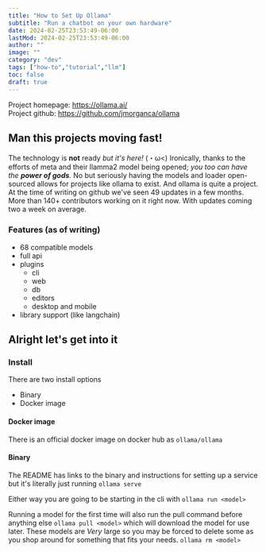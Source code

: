 ```yaml
---
title: "How to Set Up Ollama"
subtitle: "Run a chatbot on your own hardware"
date: 2024-02-25T23:53:49-06:00
lastMod: 2024-02-25T23:53:49-06:00
author: ""
image: ""
category: "dev"
tags: ["how-to","tutorial","llm"]
toc: false
draft: true
---
```


Project homepage: <https://ollama.ai/>  
Project github: <https://github.com/jmorganca/ollama>  

## Man this projects moving fast!

The technology is **not** ready *but it's here!* (・ω<)
Ironically, thanks to the efforts of meta and their llamma2 model being opened; *you too can have the **power of gods**.*
No but seriously having the models and loader open-sourced allows for projects like ollama to exist.
And ollama is quite a project. At the time of writing on github we've seen 49 updates in a few months.
More than 140+ contributors working on it right now. With updates coming two a week on average.

### Features (as of writing)
- 68 compatible models
- full api
- plugins
	- cli
	- web
	- db
	- editors
	- desktop and mobile
- library support (like langchain)

## Alright let's get into it

### Install
There are two install options
- Binary
- Docker image

#### Docker image

There is an official docker image on docker hub as `ollama/ollama`

#### Binary

The README has links to the binary and instructions for setting up a service but it's literally just running `ollama serve`  

Either way you are going to be starting in the cli with `ollama run <model>`  

Running a model for the first time will also run the pull command before anything else `ollama pull <model>`
which will download the model for use later.
These models are *Very* large so you may be forced to delete some as you shop around for something that fits your needs.
`ollama rm <model>`

